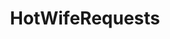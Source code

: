 ---
title: HotWifeRequests
crosslinks:
- livven
- RedditsNSFW
- Swingers
- CuckqueanCommunity
- HotWifeLifestyle
- cuckquean
- tm4fn10
---